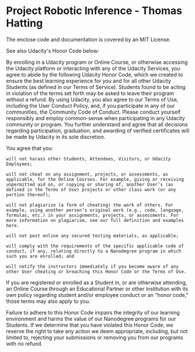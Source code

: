 # Project Robotic Inference - Thomas Hatting

The enclose code and documentation is covered by an MIT License.  

See also Udacity's Honor Code below:

By enrolling in a Udacity program or Online Course, or otherwise accessing the Udacity platform or interacting with any of the Udacity Services, you agree to abide by the following Udacity Honor Code, which we created to ensure the best learning experience for you and for all other Udacity Students (as defined in our Terms of Service). Students found to be acting in violation of the terms set forth may be asked to leave their program without a refund. By using Udacity, you also agree to our Terms of Use, including the User Conduct Policy, and, if you participate in any of our communities, the Community Code of Conduct. Please conduct yourself responsibly and employ common-sense when participating in any Udacity community or program. You further understand and agree that all decisions regarding participation, graduation, and awarding of verified certificates will be made by Udacity in its sole discretion.

You agree that you:

    will not harass other Students, Attendees, Visitors, or Udacity Employees;

    will not cheat on any assignment, projects, or assessments, as applicable, for the Online Courses. For example, giving or receiving unpermitted aid on, or copying or sharing of, another User’s (as defined in the Terms of Use) projects or other class work (or any portion thereof);

    will not plagiarize (a form of cheating) the work of others. For example, using another person’s original work (e.g., code, language, formulas, etc.) in your assignments, projects, or assessments. For more information on plagiarism, see our full definition and examples here.

    will not post online any secured testing materials, as applicable;

    will comply with the requirements of the specific applicable code of conduct, if any, relating directly to a Nanodegree program in which such you are enrolled; and

    will notify the instructors immediately if you become aware of any other User cheating or breaching this Honor Code or the Terms of Use.

If you are registered or enrolled as a Student in, or are otherwise attending, an Online Course through an Educational Partner or other institution with its own policy regarding student and/or employee conduct or an "honor code," those terms may also apply to you.

Failure to adhere to this Honor Code impairs the integrity of our learning environment and harms the value of our Nanodegree programs for our Students. If we determine that you have violated this Honor Code, we reserve the right to take any action we deem appropriate, including, but not limited to, rejecting your submissions or removing you from our programs with no refund.
